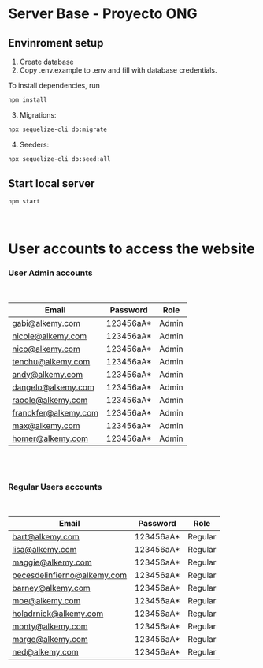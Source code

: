 # Server Base - Proyecto ONG


## Envinroment setup

1) Create database
2) Copy .env.example to .env and fill with database credentials.

To install dependencies, run
``` bash
npm install
```

3) Migrations:
``` bash
npx sequelize-cli db:migrate
```

4) Seeders:
``` bash
npx sequelize-cli db:seed:all
```

## Start local server

``` bash
npm start
```

<br>

# User accounts to access the website


### User Admin accounts

<br>

| Email | Password | Role |
| ------------- | ------------- | ------------- |
| gabi@alkemy.com | 123456aA* | Admin |
| nicole@alkemy.com | 123456aA* | Admin |
| nico@alkemy.com | 123456aA* | Admin |
| tenchu@alkemy.com | 123456aA* | Admin |
| andy@alkemy.com | 123456aA* | Admin |
| dangelo@alkemy.com | 123456aA* | Admin |
| raoole@alkemy.com | 123456aA* | Admin |
| franckfer@alkemy.com | 123456aA* | Admin |
| max@alkemy.com | 123456aA* | Admin |
| homer@alkemy.com| 123456aA* | Admin |


<br>
<br>

### Regular Users accounts

<br>

| Email | Password | Role |
| ------------- | ------------- | ------------- |
| bart@alkemy.com | 123456aA* | Regular |
| lisa@alkemy.com | 123456aA* | Regular |
| maggie@alkemy.com | 123456aA* | Regular |
| pecesdelinfierno@alkemy.com | 123456aA* | Regular |
| barney@alkemy.com | 123456aA* | Regular |
| moe@alkemy.com | 123456aA* | Regular |
| holadrnick@alkemy.com | 123456aA* | Regular |
| monty@alkemy.com | 123456aA* | Regular |
| marge@alkemy.com | 123456aA* | Regular |
| ned@alkemy.com | 123456aA* | Regular |
